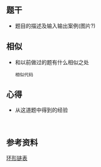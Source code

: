 ## 题干

* 题目的描述及输入输出案例(图片?)



## 相似

* 和以前做过的题有什么相似之处

  ```
  相似代码
  ```

  

## 心得

* 从这道题中得到的经验

​	



## 参考资料

[环形链表](https://leetcode-cn.com/problems/linked-list-cycle/solution/huan-xing-lian-biao-by-leetcode-solution/)